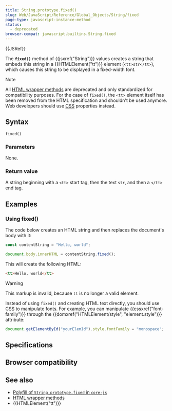 ```yaml
---
title: String.prototype.fixed()
slug: Web/JavaScript/Reference/Global_Objects/String/fixed
page-type: javascript-instance-method
status:
  - deprecated
browser-compat: javascript.builtins.String.fixed
---
```


{{JSRef}} 

The **`fixed()`** method of {{jsxref("String")}} values creates a string that embeds this string in a {{HTMLElement("tt")}} element (`<tt>str</tt>`), which causes this string to be displayed in a fixed-width font.

> [!NOTE]
> All [HTML wrapper methods](/Web/JavaScript/Reference/Global_Objects/String#html_wrapper_methods) are deprecated and only standardized for compatibility purposes. For the case of `fixed()`, the `<tt>` element itself has been removed from the HTML specification and shouldn't be used anymore. Web developers should use [CSS](/Web/CSS) properties instead.

## Syntax

```js-nolint
fixed()
```

### Parameters

None.

### Return value

A string beginning with a `<tt>` start tag, then the text `str`, and then a `</tt>` end tag.

## Examples

### Using fixed()

The code below creates an HTML string and then replaces the document's body with it:

```js
const contentString = "Hello, world";

document.body.innerHTML = contentString.fixed();
```

This will create the following HTML:

```html
<tt>Hello, world</tt>
```

> [!WARNING]
> This markup is invalid, because `tt` is no longer a valid element.

Instead of using `fixed()` and creating HTML text directly, you should use CSS to manipulate fonts. For example, you can manipulate {{cssxref("font-family")}} through the {{domxref("HTMLElement/style", "element.style")}} attribute:

```js
document.getElementById("yourElemId").style.fontFamily = "monospace";
```

## Specifications



## Browser compatibility



## See also

- [Polyfill of `String.prototype.fixed` in `core-js`](https://github.com/zloirock/core-js#ecmascript-string-and-regexp)
- [HTML wrapper methods](/Web/JavaScript/Reference/Global_Objects/String#html_wrapper_methods)
- {{HTMLElement("tt")}}
